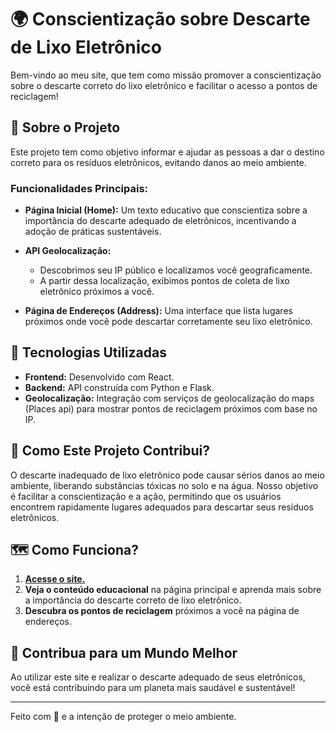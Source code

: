 # 🌍 Conscientização sobre Descarte de Lixo Eletrônico

Bem-vindo ao meu site, que tem como missão promover a conscientização sobre o descarte correto do lixo eletrônico e facilitar o acesso a pontos de reciclagem!

## 📝 Sobre o Projeto

Este projeto tem como objetivo informar e ajudar as pessoas a dar o destino correto para os resíduos eletrônicos, evitando danos ao meio ambiente.

### Funcionalidades Principais:

- **Página Inicial (Home):** Um texto educativo que conscientiza sobre a importância do descarte adequado de eletrônicos, incentivando a adoção de práticas sustentáveis.
  
- **API Geolocalização:** 
  - Descobrimos seu IP público e localizamos você geograficamente.
  - A partir dessa localização, exibimos pontos de coleta de lixo eletrônico próximos a você.

- **Página de Endereços (Address):** Uma interface que lista lugares próximos onde você pode descartar corretamente seu lixo eletrônico.

## 🚀 Tecnologias Utilizadas

- **Frontend:** Desenvolvido com React.
- **Backend:** API construída com Python e Flask.
- **Geolocalização:** Integração com serviços de geolocalização do maps (Places api) para mostrar pontos de reciclagem próximos com base no IP.

## 🌱 Como Este Projeto Contribui?

O descarte inadequado de lixo eletrônico pode causar sérios danos ao meio ambiente, liberando substâncias tóxicas no solo e na água. Nosso objetivo é facilitar a conscientização e a ação, permitindo que os usuários encontrem rapidamente lugares adequados para descartar seus resíduos eletrônicos.

## 🗺️ Como Funciona?

1. [**Acesse o site.**](http://eletronic-recycling.netlify.app)
2. **Veja o conteúdo educacional** na página principal e aprenda mais sobre a importância do descarte correto de lixo eletrônico.
3. **Descubra os pontos de reciclagem** próximos a você na página de endereços.

## 🌟 Contribua para um Mundo Melhor

Ao utilizar este site e realizar o descarte adequado de seus eletrônicos, você está contribuindo para um planeta mais saudável e sustentável!

---
Feito com 💚 e a intenção de proteger o meio ambiente.
